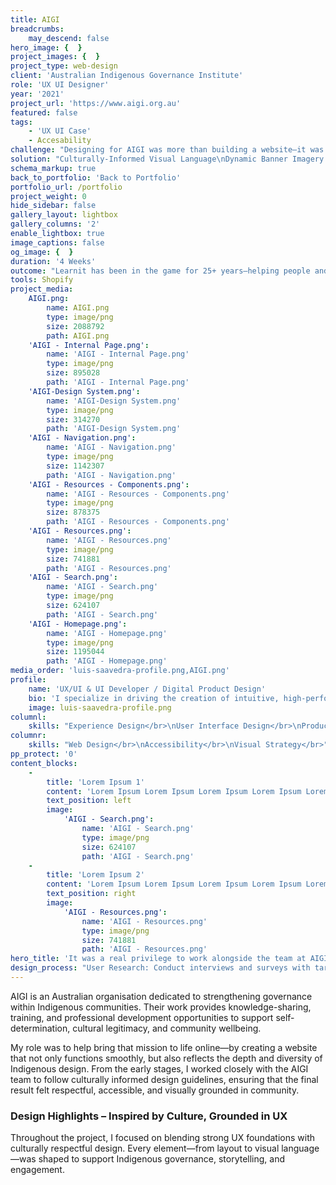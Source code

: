 ```yaml
---
title: AIGI
breadcrumbs:
    may_descend: false
hero_image: {  }
project_images: {  }
project_type: web-design
client: 'Australian Indigenous Governance Institute'
role: 'UX UI Designer'
year: '2021'
project_url: 'https://www.aigi.org.au'
featured: false
tags:
    - 'UX UI Case'
    - Accesability
challenge: "Designing for AIGI was more than building a website—it was about creating a culturally respectful digital platform that could speak to and support Indigenous communities across Australia. \nThe challenge was to reflect deep cultural identity while ensuring the platform was modern, accessible, easy to manage, and able to grow with the organization’s needs.\nWe needed to balance heritage and modernity, storytelling and functionality—all while staying aligned with Aboriginal and Torres Strait Islander design principles."
solution: "Culturally-Informed Visual Language\nDynamic Banner Imagery with Textural Layers\nFlexible Content Types with Consistent UI Logic\nAccessible, Community-Centered Navigation\nComponent-Based Design System"
schema_markup: true
back_to_portfolio: 'Back to Portfolio'
portfolio_url: /portfolio
project_weight: 0
hide_sidebar: false
gallery_layout: lightbox
gallery_columns: '2'
enable_lightbox: true
image_captions: false
og_image: {  }
duration: '4 Weeks'
outcome: "Learnit has been in the game for 25+ years—helping people and teams grow with purpose. Not just learning for learning’s sake, but practical, proven training that actually sticks. Learnit came to us with a site that technically worked—but emotionally, it missed the mark. It didn’t reflect the energy in their classrooms. It didn’t capture that flash of clarity when someone learns something they can actually use.\L\r\nSo we asked: how do you design for a breakthrough?\r\nWe didn’t start with wireframes. We started with conversations—about people, growth, and the quiet confidence that comes from learning something real. From there, the strategy became clear: simplify the experience, elevate the story, and let humanity lead. Visuals that say:\_“We see you. We’ve got you.”"
tools: Shopify
project_media:
    AIGI.png:
        name: AIGI.png
        type: image/png
        size: 2088792
        path: AIGI.png
    'AIGI - Internal Page.png':
        name: 'AIGI - Internal Page.png'
        type: image/png
        size: 895028
        path: 'AIGI - Internal Page.png'
    'AIGI-Design System.png':
        name: 'AIGI-Design System.png'
        type: image/png
        size: 314270
        path: 'AIGI-Design System.png'
    'AIGI - Navigation.png':
        name: 'AIGI - Navigation.png'
        type: image/png
        size: 1142307
        path: 'AIGI - Navigation.png'
    'AIGI - Resources - Components.png':
        name: 'AIGI - Resources - Components.png'
        type: image/png
        size: 878375
        path: 'AIGI - Resources - Components.png'
    'AIGI - Resources.png':
        name: 'AIGI - Resources.png'
        type: image/png
        size: 741881
        path: 'AIGI - Resources.png'
    'AIGI - Search.png':
        name: 'AIGI - Search.png'
        type: image/png
        size: 624107
        path: 'AIGI - Search.png'
    'AIGI - Homepage.png':
        name: 'AIGI - Homepage.png'
        type: image/png
        size: 1195044
        path: 'AIGI - Homepage.png'
media_order: 'luis-saavedra-profile.png,AIGI.png'
profile:
    name: 'UX/UI & UI Developer / Digital Product Design'
    bio: 'I specialize in driving the creation of intuitive, high-performing digital products across diverse platforms, leveraging expertise in UX, UI, and front-end development. Based in Melbourne, I focus on e-commerce CRO and robust design systems.'
    image: luis-saavedra-profile.png
columnl:
    skills: "Experience Design</br>\nUser Interface Design</br>\nProduct Design</br>"
columnr:
    skills: "Web Design</br>\nAccessibility</br>\nVisual Strategy</br>"
pp_protect: '0'
content_blocks:
    -
        title: 'Lorem Ipsum 1'
        content: 'Lorem Ipsum Lorem Ipsum Lorem Ipsum Lorem Ipsum Lorem Ipsum Lorem Ipsum Lorem Ipsum Lorem Ipsum Lorem Ipsum Lorem Ipsum Lorem Ipsum Lorem Ipsum Lorem Ipsum Lorem Ipsum Lorem Ipsum Lorem Ipsum Lorem Ipsum Lorem Ipsum Lorem Ipsum Lorem Ipsum Lorem Ipsum Lorem Ipsum Lorem Ipsum Lorem Ipsum '
        text_position: left
        image:
            'AIGI - Search.png':
                name: 'AIGI - Search.png'
                type: image/png
                size: 624107
                path: 'AIGI - Search.png'
    -
        title: 'Lorem Ipsum 2'
        content: 'Lorem Ipsum Lorem Ipsum Lorem Ipsum Lorem Ipsum Lorem Ipsum Lorem Ipsum Lorem Ipsum Lorem Ipsum Lorem Ipsum Lorem Ipsum Lorem Ipsum Lorem Ipsum Lorem Ipsum Lorem Ipsum Lorem Ipsum Lorem Ipsum Lorem Ipsum Lorem Ipsum Lorem Ipsum Lorem Ipsum Lorem Ipsum Lorem Ipsum Lorem Ipsum Lorem Ipsum '
        text_position: right
        image:
            'AIGI - Resources.png':
                name: 'AIGI - Resources.png'
                type: image/png
                size: 741881
                path: 'AIGI - Resources.png'
hero_title: 'It was a real privilege to work alongside the team at AIGI on the design of their new website. More than just a digital project, this was a meaningful collaboration grounded in respect for Aboriginal and Torres Strait Islander culture, values, and identity.'
design_process: "User Research: Conduct interviews and surveys with target users.\nMarket Research: Study competitors and industry trends.\nStakeholder Interviews: Gather insights from stakeholders.\nEmpathy Mapping: Create empathy maps to understand user emotions and motivations."
---
```


AIGI is an Australian organisation dedicated to strengthening governance within Indigenous communities. Their work provides knowledge-sharing, training, and professional development opportunities to support self-determination, cultural legitimacy, and community wellbeing.

My role was to help bring that mission to life online—by creating a website that not only functions smoothly, but also reflects the depth and diversity of Indigenous design. From the early stages, I worked closely with the AIGI team to follow culturally informed design guidelines, ensuring that the final result felt respectful, accessible, and visually grounded in community.

### Design Highlights – Inspired by Culture, Grounded in UX
Throughout the project, I focused on blending strong UX foundations with culturally respectful design. Every element—from layout to visual language—was shaped to support Indigenous governance, storytelling, and engagement.